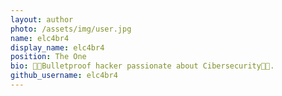 ```yaml
---
layout: author
photo: /assets/img/user.jpg
name: elc4br4
display_name: elc4br4
position: The One
bio: 👨‍💻Bulletproof hacker passionate about Cibersecurity👨‍💻.
github_username: elc4br4
---
```



